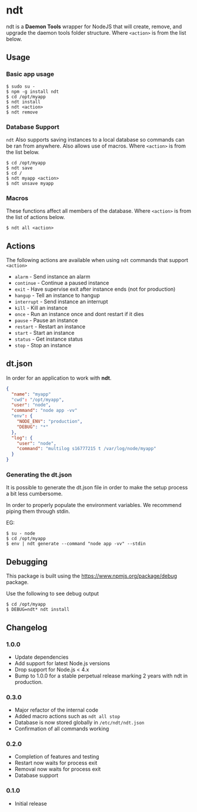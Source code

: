 ndt
============

ndt is a **Daemon Tools** wrapper for NodeJS that will create, remove, and
upgrade the daemon tools folder structure. Where `<action>` is from the
list below.

## Usage

### Basic app usage
```
$ sudo su -
$ npm -g install ndt
$ cd /opt/myapp
$ ndt install
$ ndt <action>
$ ndt remove
```

### Database Support

`ndt` Also supports saving instances to a local database so commands can be
ran from anywhere. Also allows use of macros. Where `<action>` is from the
list below.

```
$ cd /opt/myapp
$ ndt save
$ cd /
$ ndt myapp <action>
$ ndt unsave myapp

```

### Macros

These functions affect all members of the database. Where `<action>` is from the
list of actions below.

```
$ ndt all <action>
```

## Actions

The following actions are available when using `ndt` commands that support
`<action>`

* `alarm` - Send instance an alarm
* `continue` - Continue a paused instance
* `exit` - Have supervise exit after instance ends (not for production)
* `hangup` - Tell an instance to hangup
* `interrupt` - Send instance an interrupt
* `kill` - Kill an instance
* `once` - Run an instance once and dont restart if it dies
* `pause` - Pause an instance
* `restart` - Restart an instance
* `start` - Start an instance
* `status` - Get instance status
* `stop` - Stop an instance

## dt.json

In order for an application to work with **ndt**.

```json
{
  "name": "myapp"
  "cwd": "/opt/myapp",
  "user": "node",
  "command": "node app -vv"
  "env": {
    "NODE_ENV": "production",
    "DEBUG": "*"
  },
  "log": {
    "user": "node",
    "command": "multilog s16777215 t /var/log/node/myapp"
  }
}
```

### Generating the dt.json

It is possible to generate the dt.json file in order to make the setup process
a bit less cumbersome.

In order to properly populate the environment variables. We recommend piping
them through stdin.

EG:
```
$ su - node
$ cd /opt/myapp
$ env | ndt generate --command "node app -vv" --stdin
```

## Debugging

This package is built using the https://www.npmjs.org/package/debug package.

Use the following to see debug output

```
$ cd /opt/myapp
$ DEBUG=ndt* ndt install
```

## Changelog

### 1.0.0
* Update dependencies
* Add support for latest Node.js versions
* Drop support for Node.js < 4.x
* Bump to 1.0.0 for a stable perpetual release marking 2 years with ndt in production.

### 0.3.0
* Major refactor of the internal code
* Added macro actions such as `ndt all stop`
* Database is now stored globally in `/etc/ndt/ndt.json`
* Confirmation of all commands working

### 0.2.0
* Completion of features and testing
* Restart now waits for process exit
* Removal now waits for process exit
* Database support

### 0.1.0

* Initial release

